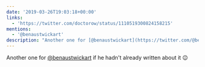 ```yaml
---
date: '2019-03-26T19:03:18+00:00'
links:
  - 'https://twitter.com/doctorow/status/1110519300824158215'
mentions:
  - '@benaustwickart'
description: "Another one for [@benaustwickart](https://twitter.com/@benaustwickart) if he hadn't already written about it \U0001F609 "
---
```

Another one for [@benaustwickart](https://twitter.com/@benaustwickart) if he hadn't already written about it 😉 
